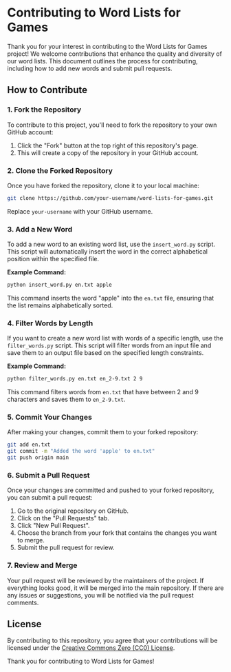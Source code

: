 # Contributing to Word Lists for Games

Thank you for your interest in contributing to the Word Lists for Games project! We welcome contributions that enhance the quality and diversity of our word lists. This document outlines the process for contributing, including how to add new words and submit pull requests.

## How to Contribute

### 1. Fork the Repository

To contribute to this project, you'll need to fork the repository to your own GitHub account:

1. Click the "Fork" button at the top right of this repository's page.
2. This will create a copy of the repository in your GitHub account.

### 2. Clone the Forked Repository

Once you have forked the repository, clone it to your local machine:

```sh
git clone https://github.com/your-username/word-lists-for-games.git
```

Replace `your-username` with your GitHub username.

### 3. Add a New Word

To add a new word to an existing word list, use the `insert_word.py` script. This script will automatically insert the word in the correct alphabetical position within the specified file.

**Example Command:**

```sh
python insert_word.py en.txt apple
```

This command inserts the word "apple" into the `en.txt` file, ensuring that the list remains alphabetically sorted.

### 4. Filter Words by Length

If you want to create a new word list with words of a specific length, use the `filter_words.py` script. This script will filter words from an input file and save them to an output file based on the specified length constraints.

**Example Command:**

```sh
python filter_words.py en.txt en_2-9.txt 2 9
```

This command filters words from `en.txt` that have between 2 and 9 characters and saves them to `en_2-9.txt`.

### 5. Commit Your Changes

After making your changes, commit them to your forked repository:

```sh
git add en.txt
git commit -m "Added the word 'apple' to en.txt"
git push origin main
```

### 6. Submit a Pull Request

Once your changes are committed and pushed to your forked repository, you can submit a pull request:

1. Go to the original repository on GitHub.
2. Click on the "Pull Requests" tab.
3. Click "New Pull Request".
4. Choose the branch from your fork that contains the changes you want to merge.
5. Submit the pull request for review.

### 7. Review and Merge

Your pull request will be reviewed by the maintainers of the project. If everything looks good, it will be merged into the main repository. If there are any issues or suggestions, you will be notified via the pull request comments.

## License

By contributing to this repository, you agree that your contributions will be licensed under the [Creative Commons Zero (CC0) License](https://creativecommons.org/publicdomain/zero/1.0/).

Thank you for contributing to Word Lists for Games!
